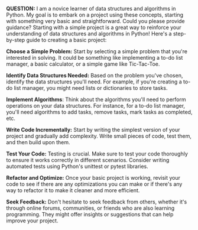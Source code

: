 __QUESTION:__
I am a novice learner of data structures and algorithms in Python. 
My goal is to embark on a project using these concepts, starting with something very basic and straightforward. 
Could you please provide guidance?
Starting with a simple project is a great way to reinforce your understanding of data structures and algorithms in Python! Here's a step-by-step guide to creating a basic project:

**Choose a Simple Problem:** 
Start by selecting a simple problem that you're interested in solving. It could be something like implementing a to-do list manager, 
a basic calculator, or a simple game like Tic-Tac-Toe.

**Identify Data Structures Needed:** 
Based on the problem you've chosen, identify the data structures you'll need. For example, 
if you're creating a to-do list manager, you might need lists or dictionaries to store tasks.

**Implement Algorithms**: 
Think about the algorithms you'll need to perform operations on your data structures. For instance, 
for a to-do list manager, you'll need algorithms to add tasks, remove tasks, mark tasks as completed, etc.

**Write Code Incrementally:** 
Start by writing the simplest version of your project and gradually add complexity. 
Write small pieces of code, test them, and then build upon them.

**Test Your Code:** 
Testing is crucial. Make sure to test your code thoroughly to ensure it works correctly in different scenarios. 
Consider writing automated tests using Python's unittest or pytest libraries.

**Refactor and Optimize:** 
Once your basic project is working, 
revisit your code to see if there are any optimizations you can make or if there's any way to refactor it to make it cleaner and more efficient.

**Seek Feedback:** 
Don't hesitate to seek feedback from others, whether it's through online forums, communities, 
or friends who are also learning programming. They might offer insights or suggestions that can help improve your project.
